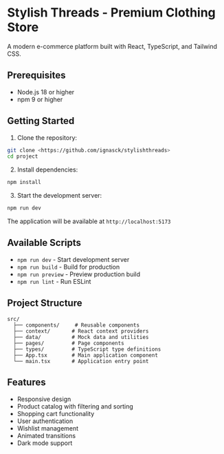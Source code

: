# Stylish Threads - Premium Clothing Store

A modern e-commerce platform built with React, TypeScript, and Tailwind CSS.

## Prerequisites

- Node.js 18 or higher
- npm 9 or higher

## Getting Started

1. Clone the repository:
```bash
git clone <https://github.com/ignasck/stylishthreads>
cd project
```

2. Install dependencies:
```bash
npm install
```

3. Start the development server:
```bash
npm run dev
```

The application will be available at `http://localhost:5173`

## Available Scripts

- `npm run dev` - Start development server
- `npm run build` - Build for production
- `npm run preview` - Preview production build
- `npm run lint` - Run ESLint

## Project Structure

```
src/
  ├── components/     # Reusable components
  ├── context/       # React context providers
  ├── data/          # Mock data and utilities
  ├── pages/         # Page components
  ├── types/         # TypeScript type definitions
  ├── App.tsx        # Main application component
  └── main.tsx       # Application entry point
```

## Features

- Responsive design
- Product catalog with filtering and sorting
- Shopping cart functionality
- User authentication
- Wishlist management
- Animated transitions
- Dark mode support
